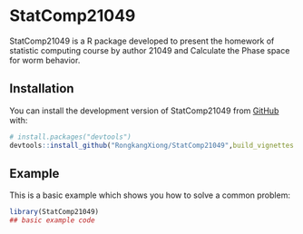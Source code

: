 
# StatComp21049

<!-- badges: start -->
<!-- badges: end -->

StatComp21049 is a R package developed to present the homework of statistic computing course by author 21049 and Calculate the Phase space for worm behavior.

## Installation

You can install the development version of StatComp21049 from [GitHub](https://github.com/) with:

``` r
# install.packages("devtools")
devtools::install_github("RongkangXiong/StatComp21049",build_vignettes = TRUE)
```

## Example

This is a basic example which shows you how to solve a common problem:

``` r
library(StatComp21049)
## basic example code
```

